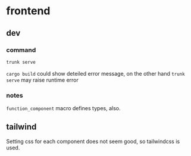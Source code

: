 # frontend

## dev

### command

```bash
trunk serve
```

`cargo build` could show deteiled error message, on the other hand `trunk serve` may raise runtime error

### notes

`function_component` macro defines types, also.

## tailwind

Setting css for each component does not seem good, so tailwindcss is used.
